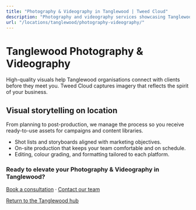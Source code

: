 ```yaml
---
title: "Photography & Videography in Tanglewood | Tweed Cloud"
description: "Photography and videography services showcasing Tanglewood teams, products, and places."
url: "/locations/tanglewood/photography-videography/"
---
```


# Tanglewood Photography & Videography

High-quality visuals help Tanglewood organisations connect with clients before they meet you. Tweed Cloud captures imagery that reflects the spirit of your business.

## Visual storytelling on location

From planning to post-production, we manage the process so you receive ready-to-use assets for campaigns and content libraries.

- Shot lists and storyboards aligned with marketing objectives.
- On-site production that keeps your team comfortable and on schedule.
- Editing, colour grading, and formatting tailored to each platform.

### Ready to elevate your Photography & Videography in Tanglewood?

[Book a consultation](/consultation/) · [Contact our team](/contact/)

[Return to the Tanglewood hub](/locations/tanglewood/)
